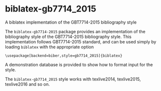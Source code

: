 # biblatex-gb7714_2015
A biblatex implementation of the GBT7714-2015 bibliography style

The `biblatex-gb7714-2015` package provides an implementation of
the bibliography style of the GBT7714-2015 bibliography style. This
implementation follows GBT7714-2015 standard, and can
be used simply by loading `biblatex` with the appropriate option

    \usepackage[backend=biber,style=gb7714_2015]{biblatex}
   
A demonstration database is provided to show how to format
input for the style. 

The `biblatex-gb7714_2015` style works with texlive2014,
texlive2015, texlive2016 and so on.

